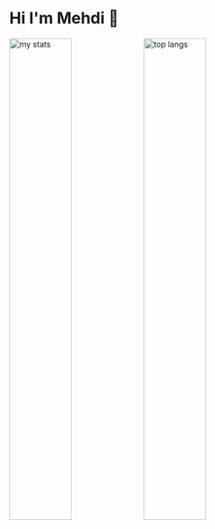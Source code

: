 # Hi I'm Mehdi 👋

<img alt="my stats" align="left" width="47%" src="https://github-readme-stats.vercel.app/api?username=mehdi-abidi&show_icons=true&theme=merko"/>

<img alt="top langs" align="left" width="47%" src="https://github-readme-stats.vercel.app/api/top-langs/?username=mehdi-abidi&layout=compact&theme=merko"/>

